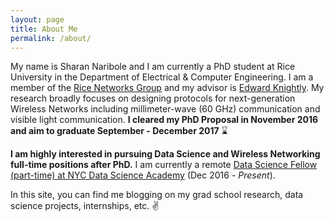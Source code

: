 ```yaml
---
layout: page
title: About Me
permalink: /about/
---
```


My name is Sharan Naribole and I am currently a PhD student at Rice University in the Department of Electrical & Computer Engineering. I am a member of the [Rice Networks Group][rng] and my advisor is [Edward Knightly][knightly]. My research broadly focuses on designing protocols for next-generation Wireless Networks including millimeter-wave (60 GHz) communication and visible light communication. **I cleared my PhD Proposal in November 2016 and aim to graduate September - December 2017** :hourglass:

**I am highly interested in pursuing Data Science and Wireless Networking full-time positions after PhD.** I am currently a remote [Data Science Fellow (part-time) at NYC Data Science Academy][nyc-dsa-profile] (Dec 2016 - *Present*).

In this site, you can find me blogging on my grad school research, data science projects, internships, etc. :v:

[rng]: http://networks.rice.edu/
[knightly]: http://knightly.rice.edu/
[nyc-dsa-profile]: https://blog.nycdatascience.com/author/sharan-naribole/
